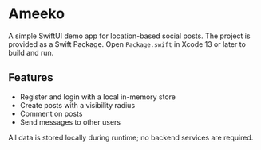 # Ameeko

A simple SwiftUI demo app for location-based social posts. The project is
provided as a Swift Package. Open `Package.swift` in Xcode 13 or later to build
and run.

## Features

* Register and login with a local in-memory store
* Create posts with a visibility radius
* Comment on posts
* Send messages to other users

All data is stored locally during runtime; no backend services are required.
